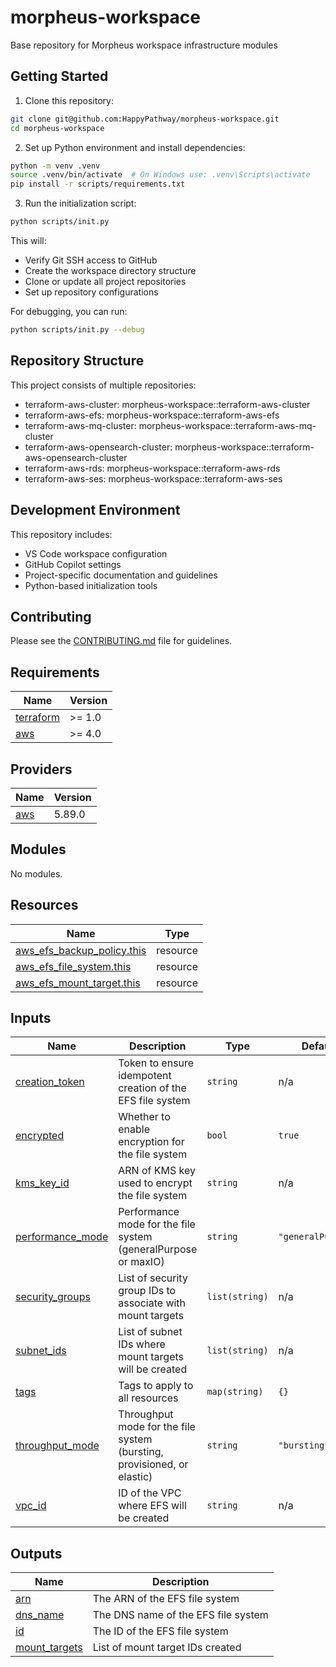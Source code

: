 # morpheus-workspace

Base repository for Morpheus workspace infrastructure modules

## Getting Started

1. Clone this repository:
```bash
git clone git@github.com:HappyPathway/morpheus-workspace.git
cd morpheus-workspace
```

2. Set up Python environment and install dependencies:
```bash
python -m venv .venv
source .venv/bin/activate  # On Windows use: .venv\Scripts\activate
pip install -r scripts/requirements.txt
```

3. Run the initialization script:
```bash
python scripts/init.py
```

This will:
- Verify Git SSH access to GitHub
- Create the workspace directory structure
- Clone or update all project repositories
- Set up repository configurations

For debugging, you can run:
```bash
python scripts/init.py --debug
```

## Repository Structure

This project consists of multiple repositories:

- terraform-aws-cluster: morpheus-workspace::terraform-aws-cluster
- terraform-aws-efs: morpheus-workspace::terraform-aws-efs
- terraform-aws-mq-cluster: morpheus-workspace::terraform-aws-mq-cluster
- terraform-aws-opensearch-cluster: morpheus-workspace::terraform-aws-opensearch-cluster
- terraform-aws-rds: morpheus-workspace::terraform-aws-rds
- terraform-aws-ses: morpheus-workspace::terraform-aws-ses

## Development Environment

This repository includes:
- VS Code workspace configuration
- GitHub Copilot settings
- Project-specific documentation and guidelines
- Python-based initialization tools

## Contributing

Please see the [CONTRIBUTING.md](.github/CONTRIBUTING.md) file for guidelines.
<!-- BEGIN_TF_DOCS -->
## Requirements

| Name | Version |
|------|---------|
| <a name="requirement_terraform"></a> [terraform](#requirement\_terraform) | >= 1.0 |
| <a name="requirement_aws"></a> [aws](#requirement\_aws) | >= 4.0 |

## Providers

| Name | Version |
|------|---------|
| <a name="provider_aws"></a> [aws](#provider\_aws) | 5.89.0 |

## Modules

No modules.

## Resources

| Name | Type |
|------|------|
| [aws_efs_backup_policy.this](https://registry.terraform.io/providers/hashicorp/aws/latest/docs/resources/efs_backup_policy) | resource |
| [aws_efs_file_system.this](https://registry.terraform.io/providers/hashicorp/aws/latest/docs/resources/efs_file_system) | resource |
| [aws_efs_mount_target.this](https://registry.terraform.io/providers/hashicorp/aws/latest/docs/resources/efs_mount_target) | resource |

## Inputs

| Name | Description | Type | Default | Required |
|------|-------------|------|---------|:--------:|
| <a name="input_creation_token"></a> [creation\_token](#input\_creation\_token) | Token to ensure idempotent creation of the EFS file system | `string` | n/a | yes |
| <a name="input_encrypted"></a> [encrypted](#input\_encrypted) | Whether to enable encryption for the file system | `bool` | `true` | no |
| <a name="input_kms_key_id"></a> [kms\_key\_id](#input\_kms\_key\_id) | ARN of KMS key used to encrypt the file system | `string` | n/a | yes |
| <a name="input_performance_mode"></a> [performance\_mode](#input\_performance\_mode) | Performance mode for the file system (generalPurpose or maxIO) | `string` | `"generalPurpose"` | no |
| <a name="input_security_groups"></a> [security\_groups](#input\_security\_groups) | List of security group IDs to associate with mount targets | `list(string)` | n/a | yes |
| <a name="input_subnet_ids"></a> [subnet\_ids](#input\_subnet\_ids) | List of subnet IDs where mount targets will be created | `list(string)` | n/a | yes |
| <a name="input_tags"></a> [tags](#input\_tags) | Tags to apply to all resources | `map(string)` | `{}` | no |
| <a name="input_throughput_mode"></a> [throughput\_mode](#input\_throughput\_mode) | Throughput mode for the file system (bursting, provisioned, or elastic) | `string` | `"bursting"` | no |
| <a name="input_vpc_id"></a> [vpc\_id](#input\_vpc\_id) | ID of the VPC where EFS will be created | `string` | n/a | yes |

## Outputs

| Name | Description |
|------|-------------|
| <a name="output_arn"></a> [arn](#output\_arn) | The ARN of the EFS file system |
| <a name="output_dns_name"></a> [dns\_name](#output\_dns\_name) | The DNS name of the EFS file system |
| <a name="output_id"></a> [id](#output\_id) | The ID of the EFS file system |
| <a name="output_mount_targets"></a> [mount\_targets](#output\_mount\_targets) | List of mount target IDs created |
<!-- END_TF_DOCS -->